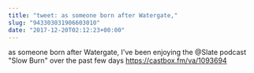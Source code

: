 ```yaml
---
title: "tweet: as someone born after Watergate,"
slug: "943303031906603010"
date: "2017-12-20T02:12:23+00:00"
---
```

as someone born after Watergate, I've been enjoying the @Slate podcast "Slow Burn" over the past few days https://castbox.fm/va/1093694